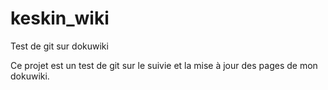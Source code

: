keskin_wiki
===========

Test de git sur dokuwiki

Ce projet est un test de git sur le suivie et la mise à jour des pages de mon dokuwiki.


